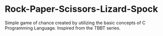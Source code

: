 # Rock-Paper-Scissors-Lizard-Spock
Simple game of chance created by utilizing the basic concepts of C Programming Language. Inspired from the TBBT series.
